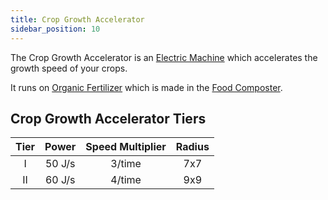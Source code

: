 ```yaml
---
title: Crop Growth Accelerator
sidebar_position: 10
---
```


The Crop Growth Accelerator is an [Electric Machine](Electric-Machines) which accelerates the growth speed of your crops.

It runs on [Organic Fertilizer](Miscellaneous-Items) which is made in the [Food Composter](Food-Composter).

## Crop Growth Accelerator Tiers

| Tier | Power  | Speed Multiplier | Radius |
|:----:|:------:|:----------------:|:------:|
|  I   | 50 J/s |      3/time      |  7x7   |
|  II  | 60 J/s |      4/time      |  9x9   |
